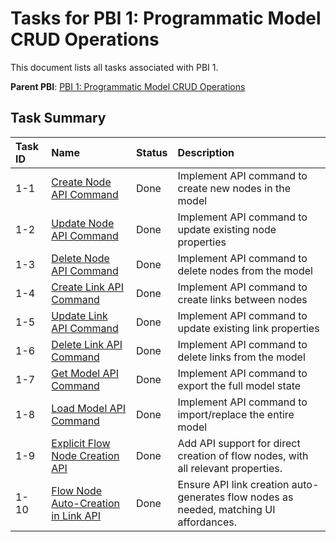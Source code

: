 # Tasks for PBI 1: Programmatic Model CRUD Operations

This document lists all tasks associated with PBI 1.

**Parent PBI**: [PBI 1: Programmatic Model CRUD Operations](./prd.md)

## Task Summary

| Task ID | Name                                     | Status   | Description                        |
| :------ | :--------------------------------------- | :------- | :--------------------------------- |
| 1-1     | [Create Node API Command](./1-1.md)     | Done | Implement API command to create new nodes in the model |
| 1-2     | [Update Node API Command](./1-2.md)     | Done | Implement API command to update existing node properties |
| 1-3     | [Delete Node API Command](./1-3.md)     | Done | Implement API command to delete nodes from the model |
| 1-4     | [Create Link API Command](./1-4.md)     | Done | Implement API command to create links between nodes |
| 1-5     | [Update Link API Command](./1-5.md)     | Done | Implement API command to update existing link properties |
| 1-6     | [Delete Link API Command](./1-6.md)     | Done | Implement API command to delete links from the model |
| 1-7     | [Get Model API Command](./1-7.md)       | Done | Implement API command to export the full model state |
| 1-8     | [Load Model API Command](./1-8.md)      | Done | Implement API command to import/replace the entire model |
| 1-9     | [Explicit Flow Node Creation API](./1-9.md) | Done | Add API support for direct creation of flow nodes, with all relevant properties. |
| 1-10    | [Flow Node Auto-Creation in Link API](./1-10.md) | Done | Ensure API link creation auto-generates flow nodes as needed, matching UI affordances. | 